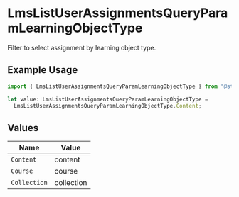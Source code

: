 # LmsListUserAssignmentsQueryParamLearningObjectType

Filter to select assignment by learning object type.

## Example Usage

```typescript
import { LmsListUserAssignmentsQueryParamLearningObjectType } from "@stackone/stackone-client-ts/sdk/models/operations";

let value: LmsListUserAssignmentsQueryParamLearningObjectType =
  LmsListUserAssignmentsQueryParamLearningObjectType.Content;
```

## Values

| Name         | Value        |
| ------------ | ------------ |
| `Content`    | content      |
| `Course`     | course       |
| `Collection` | collection   |